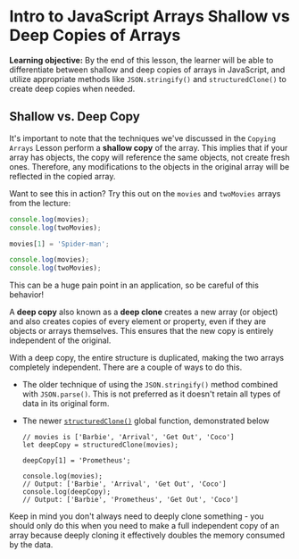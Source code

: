 <h1>
  <span class="headline">Intro to JavaScript Arrays</span>
  <span class="subhead">Shallow vs Deep Copies of Arrays</span>
</h1>

**Learning objective:** By the end of this lesson, the learner will be able to differentiate between shallow and deep copies of arrays in JavaScript, and utilize appropriate methods like `JSON.stringify()` and `structuredClone()` to create deep copies when needed.

## Shallow vs. Deep Copy

It's important to note that the techniques we've discussed in the `Copying Arrays` Lesson perform a **shallow copy** of the array. This implies that if your array has objects, the copy will reference the same objects, not create fresh ones. Therefore, any modifications to the objects in the original array will be reflected in the copied array.

Want to see this in action? Try this out on the `movies` and `twoMovies` arrays from the lecture:

```js
console.log(movies);
console.log(twoMovies);

movies[1] = 'Spider-man';

console.log(movies);
console.log(twoMovies);
```

  This can be a huge pain point in an application, so be careful of this behavior!

A **deep copy** also known as a **deep clone** creates a new array (or object) and also creates copies of every element or property, even if they are objects or arrays themselves. This ensures that the new copy is entirely independent of the original.

With a deep copy, the entire structure is duplicated, making the two arrays completely independent. There are a couple of ways to do this.

- The older technique of using the `JSON.stringify()` method combined with `JSON.parse()`. This is not preferred as it doesn't retain all types of data in its original form.
- The newer [`structuredClone()`](https://developer.mozilla.org/en-US/docs/Web/API/structuredClone) global function, demonstrated below

  ```JS
  // movies is ['Barbie', 'Arrival', 'Get Out', 'Coco']
  let deepCopy = structuredClone(movies);

  deepCopy[1] = 'Prometheus';

  console.log(movies);      
  // Output: ['Barbie', 'Arrival', 'Get Out', 'Coco']
  console.log(deepCopy);
  // Output: ['Barbie', 'Prometheus', 'Get Out', 'Coco']
  ```

Keep in mind you don't always need to deeply clone something - you should only do this when you need to make a full independent copy of an array because deeply cloning it effectively doubles the memory consumed by the data.
